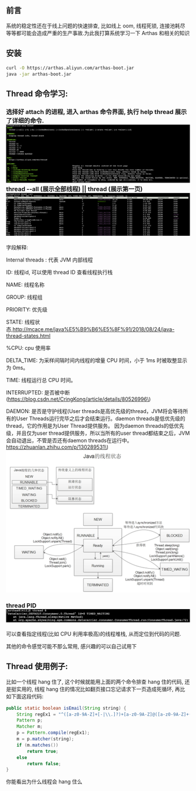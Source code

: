 ## 前言

系统的稳定性还在于线上问题的快速排查, 比如线上 oom, 线程死锁, 连接池耗尽等等都可能会造成严重的生产事故.为此我打算系统学习一下 Arthas 和相关的知识

## 安装

```bash
curl -O https://arthas.aliyun.com/arthas-boot.jar
java -jar arthas-boot.jar
```

## Thread 命令学习:

### 选择好 attach 的进程, 进入 arthas 命令界面, 执行 help thread 展示了详细的命令.![](/assets/2021032000.png)thread --all \(展示全部线程\) \|\| thread \(展示第一页\)![](/assets/2021032001.png)

字段解释:

Internal threads : 代表 JVM 内部线程

ID: 线程id, 可以使用 thread ID 查看线程执行栈      

NAME: 线程名称                                          

GROUP: 线程组                  

PRIORITY: 优先级       

STATE: 线程状态,http://mcace.me/java%E5%B9%B6%E5%8F%91/2018/08/24/java-thread-states.html          

%CPU: cpu 使用率   

DELTA\_TIME:  为采样间隔时间内线程的增量 CPU 时间，小于 1ms 时被取整显示为 0ms。

TIME: 线程运行总 CPU 时间。   

INTERRUPTED: 是否被中断\(https://blog.csdn.net/CringKong/article/details/80526996\)    

DAEMON: 是否是守护线程\(User threads是高优先级的thread，JVM将会等待所有的User Threads运行完毕之后才会结束运行。daemon threads是低优先级的thread，它的作用是为User Thread提供服务。 因为daemon threads的低优先级，并且仅为user thread提供服务，所以当所有的user thread都结束之后，JVM会自动退出，不管是否还有daemon threads在运行中。https://zhuanlan.zhihu.com/p/130289531\) ![](/assets/2021032002.png)



### thread PID![](/assets/2021032004.png)

可以查看指定线程\(比如 CPU 利用率极高\)的线程堆栈, 从而定位到代码的问题.

其他的命令感觉可能不那么常用, 感兴趣的可以自己试用下

## Thread 使用例子:

比如一个线程 hang 住了, 这个时候就能用上面的两个命令排查 hang 住的代码, 还是挺实用的, 线程 hang 住的情况比如翻页接口忘记请求下一页造成死循环, 再比如下面这段代码:

```java
public static boolean isEmail(String string) {
    String regEx1 = "^([a-z0-9A-Z]+[-|\\.]?)+[a-z0-9A-Z]@([a-z0-9A-Z]+(-[a-z0-9A-Z]+)?\\.)+[a-zA-Z]{2,}$";
    Pattern p;
    Matcher m;
    p = Pattern.compile(regEx1);
    m = p.matcher(string);
    if (m.matches())
        return true;
    else
        return false;
}
```

你能看出为什么线程会 hang 住么


